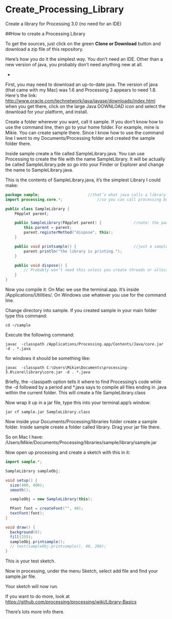 # Create_Processing_Library
Create a library for Processing 3.0 (no need for an IDE)

##How to create a Processing Library

To get the sources, just click on the green **Clone or Download** button and download a zip file of this repository.

Here’s how you do it the simplest way. You don’t need an IDE. Other than a new version of java, you probably don't need anything new at all.

-
First, you may need to download an up-to-date java.  The version of java (that came with my Mac) was 1.6 and Processing 3 appears to need 1.8. Here's the link: 
       http://www.oracle.com/technetwork/java/javase/downloads/index.html
when you get there, click on the large Java DOWNLOAD icon and select the download for your platform, and install.


Create a folder wherever you want, call it sample.  If you don’t know how to use the command line, then go to your home folder.  For example, mine is Mikie.  You can create sample there. Since I know how to use the command line I went to my Documents/Processing folder and created the sample folder there.

Inside sample create a file called SampleLibrary.java.  You can use Processing to create the file with the name SampleLibrary.  It will be actually be called SampleLibrary.pde so go into your Finder or Explorer and change the name to SampleLibrary.java.  

This is the contents of SampleLibrary.java, it’s the simplest Library I could make:

```java
package sample;						//that’s what java calls a library
import processing.core.*;				//so you can call processing built in routines 

public class SampleLibrary {
    PApplet parent;

    public SampleLibrary(PApplet parent) {              //note: the parent is actually your sketch, Processing itself!
        this.parent = parent;                           
        parent.registerMethod("dispose", this);
    }

    public void printsample() {                         //just a sample method you can call
        parent.println("the library is printing.");
    }

    public void dispose() {
        // Probably won’t need this unless you create threads or allocated memory
    }
}
```

Now you compile it:  On Mac we use the terminal.app.  It’s inside  /Applications/Utilities/.  On Windows use whatever you use for the command line.   

Change directory into sample.  If you created sample in your main folder type this command: 
```
cd ~/sample
```
Execute the following command:
```
javac  -classpath /Applications/Processing.app/Contents/Java/core.jar -d . *.java
```
for windows it should be something like: 
```
javac  -classpath C:\Users\Mikie\Documents\processing-3.0\core\library\core.jar -d . *.java
```
Briefly, the -classpath option tells it where to find Processing’s code while the -d followed by a period and *.java says to compile all files ending in .java within the current folder. This will create a file SampleLibrary.class

Now wrap it up in a jar file, type this into your terminal.app’s window:
```
jar cf sample.jar SampleLibrary.class
```
Now inside your Documents/Processing/libraries folder create a sample folder.
Inside sample create a folder called library.  Drag your jar file there.

So on Mac I have:  /Users/Mikie/Documents/Processing/libraries/sample/library/sample.jar

Now open up processing and create a sketch with this in it:

```java
import sample.*;

SampleLibrary sampleObj;

void setup() {
  size(400, 400);
  smooth();

  sampleObj = new SampleLibrary(this);

  PFont font = createFont("", 40);
  textFont(font);
}

void draw() {
  background(0);
  fill(255);
  sampleObj.printsample();
  // text(sampleObj.printsample(), 40, 200);
}
```
This is your test sketch.

Now in processing, under the menu Sketch, select add file and find your sample.jar file.

Your sketch will now run.

If you want to do more, look at 
    https://github.com/processing/processing/wiki/Library-Basics

There’s lots more info there.



